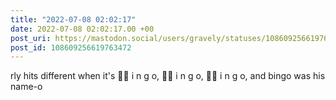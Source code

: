 ```yaml
---
title: "2022-07-08 02:02:17"
date: 2022-07-08 02:02:17.00 +00
post_uri: https://mastodon.social/users/gravely/statuses/108609256619763472
post_id: 108609256619763472
---
```

rly hits different when it's 👏🏼 i n g o, 👏🏼 i n g o, 👏🏼 i n g o, and bingo was his name-o


